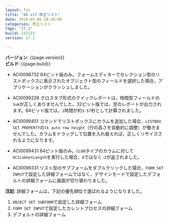 ```yaml
---
layout: fix
title: "4D v17 修正リスト"
date: 2019-05-06 18:29:00
categories: 修正リスト
tags: "17.1"  
build: 237123
version: 17.1

---
```


**バージョン**: {{page.version}}  
**ビルド**: {{page.build}}  

* ACI0098732 64ビット版のみ。フォームエディターでセレクション型のリストボックスに表示されたオブジェクト型のフィールドを選択した場合，アプリケーションがクラッシュしました。

* ACI0099228 クロスタブ形式のクイックレポートは，時間型フィールドの``Sum``が正しくありませんでした。32ビット版では，空のレポートが出力されます。64ビット版では，``1``時間が約``3.57``秒として計算されました。

* ACI0099451 コマンドでリストボックスにカラムを追加した場合，``LISTBOX SET PROPERTY``の``lk auto row height``（行の高さを自動的に調整）が働きませんでした。カラムをドラッグして位置を入れ替えれば，正しくリサイズされるようになります。

* ACI0099431 64ビット版のみ。``CLOB``タイプのカラムに対して``OCILobGetLength``を実行した場合，``0``ではなく``-2``が返されました。

* ACI0099331 リスト型のサブフォームをダブルクリックした場合，``FORM SET INPUT``で設定した詳細フォームではなく，デザインモードで設定したデフォルトの詳細フォームに画面が切り替わりました。

**注記**: 詳細フォームは，下記の優先順位で選ばれるようになりました。

1. ``OBJECT SET SUBFORM``で設定した詳細フォーム
2. ``FORM SET INPUT``で設定したカレントプロセスの詳細フォーム
3. デフォルトの詳細フォーム
